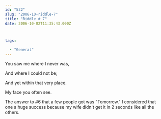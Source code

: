 ```yaml
---
id: "532"
slug: "2006-10-riddle-7"
title: "Riddle # 7"
date: 2006-10-02T11:35:43.000Z



tags:

  - "General"
---
```

<div class="sqs-html-content">
  <p>You saw me where I never was,</p>
<p>And where I could not be;</p>
<p>
And yet within that very place.</p>
<p>
My face you often see.</p>
<p>
<!--more--></p>
<p>
The answer to #6 that a few people got was "Tomorrow."  I considered that one a huge success because my wife didn't get it in 2 seconds like all the others.</p>
</div>
